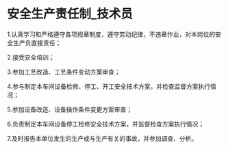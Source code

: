 # 安全生产责任制_技术员

1.认真学习和严格遵守各项规章制度，遵守劳动纪律，不违章作业，对本岗位的安全生产负直接责任；

2.接受安全培训；

3.参加工艺改造、工艺条件变动方案审查；

4.参与制定本车间设备检修、停工、开工安全技术方案，并检查监督方案执行情况；

5.参加设备改造、设备操作条件变更方案审查；

6.负责制定本车间设备停工检修安全技术方案，并监督检查方案执行情况；

7.及时报告本单位发生的生产或与生产有关的事故，并参加调查、分析。